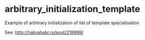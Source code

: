 arbitrary_initialization_template
=================================

Example of arbitrary initialization of list of template specialisation

See: http://habrahabr.ru/post/219999/
